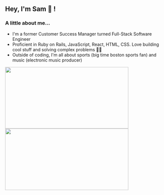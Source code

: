 <h2>Hey, I'm Sam 👋 !</h1>

<h3>A little about me...</h3>

* I'm a former Customer Success Manager turned Full-Stack Software Engineer
* Proficient in Ruby on Rails, JavaScript, React, HTML, CSS. Love building cool stuff and solving complex problems 👨‍💻
* Outside of coding, I'm all about sports (big time boston sports fan) and music (electronic music producer) 

<a href="https://github.com/anuraghazra/github-readme-stats">
  <img height=200 width=400 align="center" src="https://github-readme-stats.vercel.app/api?username=sfwells0518&theme=cobalt2" />
</a>
<a href="https://github.com/anuraghazra/convoychat">
  <img height=200 width=400 align="center" src="https://github-readme-stats.vercel.app/api/top-langs?username=sfwells0518&theme=cobalt2&layout=compact&langs_count=8&card_width=320" />
</a>


